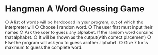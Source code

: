 # Hangman A Word Guessing Game

○ A list of words will be hardcoded in your program, out of which the interpreter will 
○ Choose 1 random word.
○ The user first must input their names
○ Ask the user to guess any alphabet. If the random word contains that alphabet.
○ It will be shown as the output(with correct placement)
○ Else the program will ask you to guess another alphabet.
○ Give 7 turns maximum to guess the complete word.
